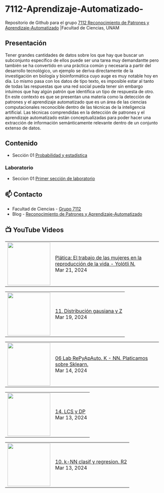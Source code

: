 # 7112-Aprendizaje-Automatizado-
Repositorio de Github para el grupo   [7112 Reconocimiento de Patrones y Aprendizaje-Automatizado](https://www.fciencias.unam.mx/docencia/horarios/presentacion/347481) |Facultad de Ciencias, UNAM

## Presentación
Tener grandes cantidades de datos sobre los que hay que buscar un subconjunto específico de ellos puede ser una tarea muy demandantte pero también se ha convertido en una práctica común y necesaria a partir del desarrollo tecnológico, un ejemplo se deriva directamente de la investigación en biología y bioinformática cuyo auge es muy notable hoy en día. Lo mismo pasa con los datos de tipo texto, es imposible estar al tanto de todas las respuestas que una red social pueda tener sin embargo intuimos que hay algún patrón que identifica un tipo de respuesta de otro. En este contexto es que se presentan una materia como la detección de patrones y el aprendizaje automatizado que es un área de las ciencias computacionales reconocible dentro de las técnicas de la inteligencia artificial. Las técnicas comprendidas en la detección de patrones y el aprendizaje automatizado están conceptualizadas para poder hacer una extracción de información semánticamente relevante dentro de un conjunto extenso de datos.

## Contenido
- Sección 01  [Probabilidad y estadística](https://github.com/7122-Aprendizaje-Automatizado/7112-Aprendizaje-Automatizado-/tree/main/Secci%C3%B3n%2001%20Probabilidad%20y%20Estadistica)

### Laboratorio
- Seccion 01  [Primer sección de laboratorio](https://github.com/7122-Aprendizaje-Automatizado/7112-Aprendizaje-Automatizado-/tree/main/Secci%C3%B3n01-Laboratorio)


## 📫 Contacto
- Facultad de Ciencias - [Grupo 7112](https://www.fciencias.unam.mx/docencia/horarios/presentacion/347481)
- Blog - [Reconocimiento de Patrones y Aprendizaje-Automatizado](https://sites.google.com/view/patronesciencias/inicio)

##  📺 	YouTube Videos
<!-- BLOG-POST-LIST:START --><table><tr><td><a href="https://www.youtube.com/watch?v=E9LTr2OT7sg"><img width="140px" src="https://i.ytimg.com/vi/E9LTr2OT7sg/mqdefault.jpg"></a></td>
<td><a href="https://www.youtube.com/watch?v=E9LTr2OT7sg">Plática: El trabajo de las mujeres en la reproducción de la vida - Yolótli N.</a><br/>Mar 21, 2024</td></tr></table>
<table><tr><td><a href="https://www.youtube.com/watch?v=IwV0YKmdD7A"><img width="140px" src="https://i.ytimg.com/vi/IwV0YKmdD7A/mqdefault.jpg"></a></td>
<td><a href="https://www.youtube.com/watch?v=IwV0YKmdD7A">11. Distribución gausiana y Z</a><br/>Mar 19, 2024</td></tr></table>
<table><tr><td><a href="https://www.youtube.com/watch?v=N5PQcFk6-lA"><img width="140px" src="https://i.ytimg.com/vi/N5PQcFk6-lA/mqdefault.jpg"></a></td>
<td><a href="https://www.youtube.com/watch?v=N5PQcFk6-lA">06 Lab RePyApAuto. K - NN. Platicamos sobre Sklearn.</a><br/>Mar 14, 2024</td></tr></table>
<table><tr><td><a href="https://www.youtube.com/watch?v=ELAicvjnRQ0"><img width="140px" src="https://i.ytimg.com/vi/ELAicvjnRQ0/mqdefault.jpg"></a></td>
<td><a href="https://www.youtube.com/watch?v=ELAicvjnRQ0">14. LCS y DP</a><br/>Mar 13, 2024</td></tr></table>
<table><tr><td><a href="https://www.youtube.com/watch?v=zeFcHDCxCvQ"><img width="140px" src="https://i.ytimg.com/vi/zeFcHDCxCvQ/mqdefault.jpg"></a></td>
<td><a href="https://www.youtube.com/watch?v=zeFcHDCxCvQ">10. k-NN clasif y regresion. R2</a><br/>Mar 13, 2024</td></tr></table>
<!-- BLOG-POST-LIST:END -->
